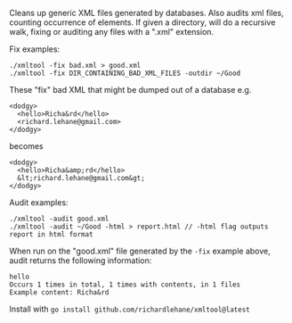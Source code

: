 Cleans up generic XML files generated by databases. Also audits xml files, counting occurrence of elements.
If given a directory, will do a recursive walk, fixing or auditing any files with a ".xml" extension.

Fix examples:

    ./xmltool -fix bad.xml > good.xml
    ./xmltool -fix DIR_CONTAINING_BAD_XML_FILES -outdir ~/Good

These "fix" bad XML that might be dumped out of a database e.g.
    
    <dodgy>
      <hello>Richa&rd</hello>
      <richard.lehane@gmail.com>
    </dodgy>
    
becomes
    
    <dodgy>
      <hello>Richa&amp;rd</hello>
      &lt;richard.lehane@gmail.com&gt;
    </dodgy>

Audit examples:

    ./xmltool -audit good.xml
    ./xmltool -audit ~/Good -html > report.html // -html flag outputs report in html format

When run on the "good.xml" file generated by the `-fix` example above, audit returns the following information:

    hello
    Occurs 1 times in total, 1 times with contents, in 1 files
    Example content: Richa&rd

Install with `go install github.com/richardlehane/xmltool@latest`
